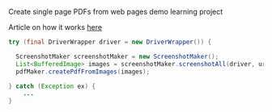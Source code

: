 Create single page PDFs from web pages demo learning project 

Article on how it works [here](https://maliwandynamics.com/blog/software/2025/02/10/web-page-to-pdf/)

```java
try (final DriverWrapper driver = new DriverWrapper()) {

  ScreenshotMaker screenshotMaker = new ScreenshotMaker();
  List<BufferedImage> images = screenshotMaker.screenshotAll(driver, url, DEFAULT_SCALE_OVERRIDE);
  pdfMaker.createPdfFromImages(images);

} catch (Exception ex) {
    ...
}
```
